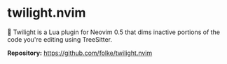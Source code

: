 # twilight.nvim

🌅 Twilight is a Lua plugin for Neovim 0.5 that dims inactive portions of the code you're editing using TreeSitter.

**Repository:** <https://github.com/folke/twilight.nvim>
